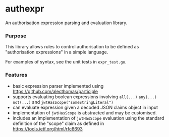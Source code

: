authexpr
========

An authorisation expression parsing and evaluation library.

### Purpose

This library allows rules to control authorisation to be defined as "authorisation expressions" in a simple language.

For examples of syntax, see the unit tests in `expr_test.go`.

### Features

* basic expression parser implemented using https://github.com/alecthomas/participle
* supports evaluating boolean expressions involving `all(...)` `any(...)` `not(...)` and `jwtHasScope("someStringLiteral")`
* can evaluate expression given a decoded JSON claims object in input
* implementation of `jwtHasScope` is abstracted and may be customised.
* includes an implementation of `jwtHasScope` evaluation using the standard definition of the "scope" claim as defined in https://tools.ietf.org/html/rfc8693